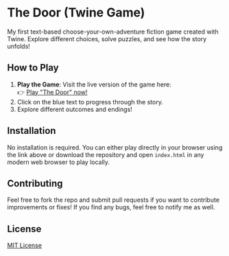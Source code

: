 # The Door (Twine Game)

My first text-based choose-your-own-adventure fiction game created with Twine. Explore different choices, solve puzzles, and see how the story unfolds!

## How to Play

1. **Play the Game**: Visit the live version of the game here:  
   👉 [Play "The Door" now!](https://green-cr0w.github.io/The-door/)
2. Click on the blue text to progress through the story.
3. Explore different outcomes and endings!

## Installation

No installation is required. You can either play directly in your browser using the link above or download the repository and open `index.html` in any modern web browser to play locally.

## Contributing

Feel free to fork the repo and submit pull requests if you want to contribute improvements or fixes! If you find any bugs, feel free to notify me as well.

## License

[MIT License](LICENSE)
